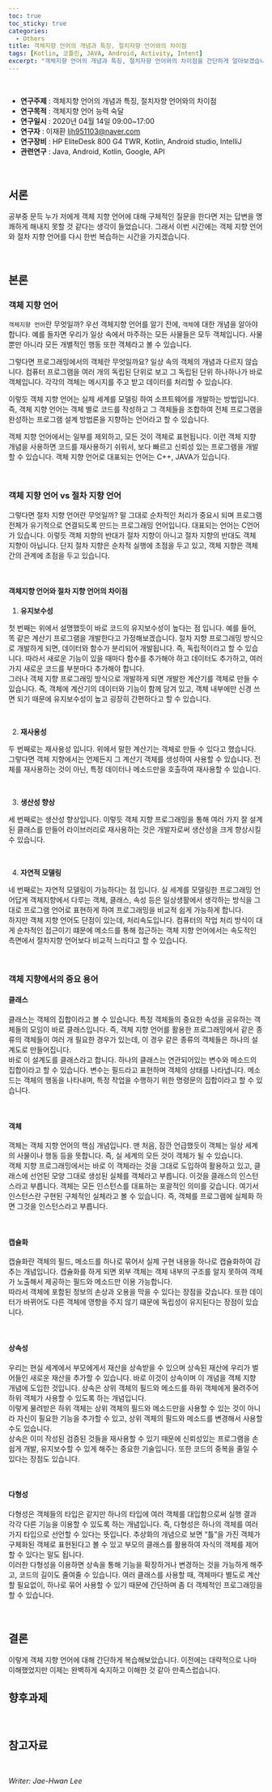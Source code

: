 ```yaml
---
toc: true
toc_sticky: true
categories:
  - Others
title: 객체지향 언어의 개념과 특징, 절치자향 언어와의 차이점
tags: [Kotlin, 코틀린, JAVA, Android, Activity, Intent]
excerpt: "객체지향 언어의 개념과 특징, 절치자향 언어와의 차이점을 간단하게 알아보겠습니다."
---
```


<br>

* **연구주제** : 객체지향 언어의 개념과 특징, 절치자향 언어와의 차이점
* **연구목적** : 객체지향 언어 능력 숙달
* **연구일시** : 2020년 04월 14일 09:00~17:00
* **연구자** : 이재환 <ljh951103@naver.com>
* **연구장비** : HP EliteDesk 800 G4 TWR, Kotlin, Android studio, IntelliJ
* **관련연구** : Java, Android, Kotlin, Google, API

<br>

## 서론

공부중 문득 누가 저에게 객체 지향 언어에 대해 구체적인 질문을 한다면 저는 답변을 명쾌하게 해내지 못할 것 같다는 생각이 들었습니다. 그래서 이번 시간에는 객체 지향 언어와 절차 지향 언어를 다시 한번 복습하는 시간을 가지겠습니다. 

<br>

## 본론

### 객체 지향 언어

`객체지향 언어`란 무엇일까? 우선 객체지향 언어를 알기 전에, `객체`에 대한 개념을 알아야 합니다. 예를 들자면 우리가 일상 속에서 마주하는 모든 사물들은 모두 객체입니다. 사물 뿐만 아니라 모든 개별적인 행동 또한 객체라고 볼 수 있습니다.  

그렇다면 프로그래밍에서의 객체란 무엇일까요? 일상 속의 객체의 개념과 다르지 않습니다. 컴퓨터 프로그램을 여러 개의 독립된 단위로 보고 그 독립된 단위 하나하나가 바로 객체입니다. 각각의 객체는 메시지를 주고 받고 데이터를 처리할 수 있습니다.

이렇듯 객체 지향 언어는 실제 세계를 모델링 하여 소프트웨어를 개발하는 방법입니다. 즉, 객체 지향 언어는 객체 별로 코드를 작성하고 그 객체들을 조합하여 전체 프로그램을 완성하는 프로그램 설계 방법론을 지향하는 언어라고 할 수 있습니다.  

객체 지향 언어에서는 일부를 제외하고, 모든 것이 객체로 표현됩니다. 이런 객체 지향 개념을 사용하면 코드를 재사용하기 쉬워서, 보다 빠르고 신뢰성 있는 프로그램을 개발할 수 있습니다. 객체 지향 언어로 대표되는 언어는 C++, JAVA가 있습니다.

<br>

### 객체 지향 언어 vs 절차 지향 언어

그렇다면 절차 지향 언어란 무엇일까? 말 그대로 순차적인 처리가 중요시 되며 프로그램 전체가 유기적으로 연결되도록 만드는 프로그래밍 언어입니다. 대표되는 언어는 C언어가 있습니다. 이렇듯 객체 지향의 반대가 절차 지향이 아니고 절차 지향의 반대도 객체 지향이 아닙니다. 단지 절차 지향은 순차적 실행에 초점을 두고 있고, 객체 지향은 객체간의 관계에 초점을 두고 있습니다.

<br>

#### **객체지향 언어와 절차 지향 언어의 차이점**

1. **유지보수성**

첫 번째는 위에서 설명했듯이 바로 코드의 유지보수성이 높다는 점 입니다. 예를 들어, 똑 같은 계산기 프로그램을 개발한다고 가정해보겠습니다. 절차 지향 프로그래밍 방식으로 개발하게 되면, 데이터와 함수가 분리되어 개발됩니다. 즉, 독립적이라고 할 수 있습니다. 따라서 새로운 기능이 있을 때마다 함수를 추가해야 하고 데이터도 추가하고, 여러 가지 새로운 코드를 부분마다 추가해야 합니다.  
그러나 객체 지향 프로그래밍 방식으로 개발하게 되면 개발한 계산기를 객체로 만들 수 있습니다. 즉, 객체에 계산기의 데이터와 기능이 함께 담겨 있고, 객체 내부에만 신경 쓰면 되기 때문에 유지보수성이 높고 굉장히 간편하다고 할 수 있습니다.

<br>

2. **재사용성**

두 번째로는 재사용성 입니다. 위에서 말한 계산기는 객체로 만들 수 있다고 했습니다. 그렇다면 객체 지향에서는 언제든지 그 계산기 객체를 생성하여 사용할 수 있습니다. 전체를 재사용하는 것이 아닌, 특정 데이터나 메소드만을 호출하여 재사용할 수 있습니다.

<br>

3. **생산성 향상**

세 번째로는 생산성 향상입니다. 이렇듯 객체 지향 프로그래밍을 통해 여러 가지 잘 설계된 클래스를 만들어 라이브러리로 재사용하는 것은 개발자로써 생산성을 크게 향상시킬 수 있습니다.

<br>

4. **자연적 모델링**

네 번째로는 자연적 모델링이 가능하다는 점 입니다. 실 세계를 모델링한 프로그래밍 언어답게 객체지향에서 다루는 객체, 클래스, 속성 등은 일상생활에서 생각하는 방식을 그대로 프로그램 언어로 표현하게 하여 프로그래밍을 비교적 쉽게 가능하게 합니다.  
하지만 객체 지향 언어도 단점이 있는데, 처리속도입니다. 컴퓨터의 작업 처리 방식이 대게 순차적인 접근이기 떄문에 메소드를 통해 접근하는 객체 지향 언어에서는 속도적인 측면에서 절차지향 언어보다 비교적 느리다고 할 수 있습니다.

<br>

### 객체 지향에서의 중요 용어

#### **클래스**

클래스는 객체의 집합이라고 볼 수 있습니다. 특정 객체들의 중요한 속성을 공유하는 객체들의 모임이 바로 클래스입니다. 즉, 객체 지향 언어를 활용한 프로그래밍에서 같은 종류의 객체들이 여러 개 필요한 경우가 있는데, 이 경우 같은 종류의 객체들은 하나의 설계도로 만들어집니다.  
바로 이 설계도를 클래스라고 합니다. 하나의 클래스는 연관되어있는 변수와 메소드의 집합이라고 할 수 있습니다. 변수는 필드라고 표현하며 객체의 상태를 나타냅니다. 메소드는 객체의 행동을 나타내며, 특정 작업을 수행하기 위한 명령문의 집합이라고 할 수 있습니다.

<br>

#### **객체**

객체는 객체 지향 언어의 핵심 개념입니다. 맨 처음, 잠깐 언급했듯이 객체는 일상 세계의 사물이나 행동 등을 뜻합니다. 즉, 실 세계의 모든 것이 객체가 될 수 있습니다.  
객체 지향 프로그래밍에서는 바로 이 객체라는 것을 그대로 도입하여 활용하고 있고, 클래스에 선언된 모양 그대로 생성된 실체를 객체라고 부릅니다. 이것을 클래스의 인스턴스라고 부릅니다. 객체는 모든 인스턴스를 대표하는 포괄적인 의미를 갖습니다. 여기서 인스턴스란 구현된 구체적인 실체라고 볼 수 있습니다. 즉, 객체를 프로그램에 실체화 하면 그것을 인스턴스라고 부릅니다.

<br>

#### **캡슐화**

캡슐화란 객체의 필드, 메소드를 하나로 묶어서 실제 구현 내용을 하나로 캡슐화하여 감추는 개념입니다. 캡슐화를 하게 되면 외부 객체는 객체 내부의 구조를 알지 못하여 객체가 노출해서 제공하는 필드와 메소드만 이용 가능합니다.  
따라서 객체에 포함된 정보의 손상과 오용을 막을 수 있다는 장점을 갖습니다. 또한 데이터가 바뀌어도 다른 객체에 영향을 주지 않기 떄문에 독립성이 유지된다는 장점이 있습니다.

<br>

#### **상속성**

우리는 현실 세계에서 부모에게서 재산을 상속받을 수 있으며 상속된 재산에 우리가 벌어들인 새로운 재산을 추가할 수 있습니다. 바로 이것이 상속이며 이 개념을 객체 지향 개념에 도입한 것입니다. 상속은 상위 객체의 필드와 메소드를 하위 객체에게 물려주어 하위 객체가 사용할 수 있도록 하는 개념입니다.  
이렇게 물려받은 하위 객체는 상위 객체의 필드와 메소드만을 사용할 수 있는 것이 아니라 자신이 필요한 기능을 추가할 수 있고, 상위 객체의 필드와 메소드를 변경해서 사용할 수도 있습니다.  
상속은 이미 작성된 검증된 것들을 재사용할 수 있기 때문에 신뢰성있는 프로그램을 손쉽게 개발, 유지보수할 수 있게 해주는 중요한 기술입니다. 또한 코드의 중복을 줄일 수 있다는 장점도 있습니다.

<br>

#### **다형성**

다형성은 객체들의 타입은 같지만 하나의 타입에 여러 객체를 대입함으로써 실행 결과 각각 다른 기능을 이용할 수 있도록 하는 개념입니다. 즉, 다형성은 하나의 객체를 여러 가지 타입으로 선언할 수 있다는 뜻입니다. 추상화의 개념으로 보면 “틀”을 가진 객체가 구체화된 객체로 표현된다고 볼 수 있고 부모의 클래스를 활용하여 자식의 객체를 제어할 수 있다는 말도 됩니다.  
이러한 다형성을 이용하면 상속을 통해 기능을 확장하거나 변경하는 것을 가능하게 해주고, 코드의 길이도 줄여줄 수 있습니다. 여러 클래스를 사용할 때, 객체마다 별도로 계산할 필요없이, 하나로 묶어 사용할 수 있기 때문에 간단하며 좀 더 객체적인 프로그래밍을 할 수 있습니다.

<br>

## 결론

이렇게 객체 지향 언어에 대해 간단하게 복습해보았습니다. 이전에는 대략적으로 나마 이해했었지만 이제는 완벽하게 숙지하고 이해한 것 같아 만족스럽습니다.

## 향후과제

<br>

## 참고자료

<br>

*Writer: Jae-Hwan Lee*
